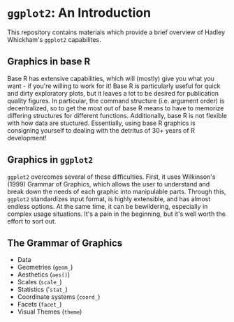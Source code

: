 # `ggplot2`: An Introduction

This repository contains materials which provide a brief overview of Hadley Whickham's `ggplot2` capabilites.

## Graphics in base R

Base R has extensive capabilities, which will (mostly) give you what you want - if you're willing to work for it! Base R is particularly useful for quick and dirty exploratory plots, but it leaves a lot to be desired for publication quality figures. In particular, the command structure (i.e. argument order) is decentralized, so to get the most out of base R  means to have to memorize differing structures for different functions. Additionally, base R is not flexible with how data are stuctured. Essentially, using base R graphics is consigning yourself to dealing with the detritus of 30+ years of R development!

## Graphics in `ggplot2`

`ggplot2` overcomes several of these difficulties. First, it uses Wilkinson's (1999) Grammar of Graphics, which allows the user to understand and break down the needs of each graphic into manipulable parts. Through this, `ggplot2` standardizes input format, is highly extensible, and has almost endless options. At the same time, it can be bewildering, especially in complex usage situations. It's a pain in the beginning, but it's well worth the effort to sort out.

## The Grammar of Graphics
* Data
* Geometries (`geom_`)
* Aesthetics (`aes()`)
* Scales (`scale_`)
* Statistics ('`stat_`)
* Coordinate systems (`coord_`)
* Facets (`facet_`)
* Visual Themes (`theme`)
